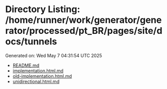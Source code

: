 # Directory Listing: /home/runner/work/generator/generator/processed/pt_BR/pages/site/docs/tunnels
Generated on: Wed May  7 04:31:54 UTC 2025

- [README.md](README.md)
- [implementation.html.md](implementation.html.md)
- [old-implementation.html.md](old-implementation.html.md)
- [unidirectional.html.md](unidirectional.html.md)
